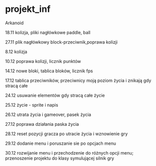 # projekt_inf
 
Arkanoid


18.11 kolizja, pliki nagłówkowe paddle, ball

27.11 plik nagłówkowy block-przeciwnik,poprawa kolizji

8.12 kolizja

10.12 poprawa kolizji, licznik punktów

14.12 nowe bloki, tablica bloków, licznik fps

17.12 tablica przeciwników, przeciwnicy moją poziom życia i znikają gdy stracą całe

24.12 usuwanie elementów gdy stracą całe życie

25.12 życie - sprite i napis

26.12 utrata życia i gameover, pasek życia

27.12 poprawa działania paska życia

28.12 reset pozycji gracza po utracie życia i wznowienie gry

29.12 dodanie menu i poruszanie sie po opcjach menu

30.12 rozwijanie menu i przechodzenie do różnych opcji menu; przenoszenie projektu do klasy symulującej silnik gry

